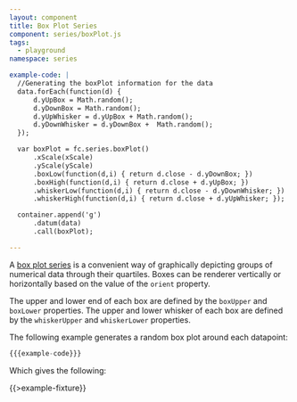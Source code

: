 ```yaml
---
layout: component
title: Box Plot Series
component: series/boxPlot.js
tags:
  - playground
namespace: series

example-code: |
  //Generating the boxPlot information for the data
  data.forEach(function(d) {
      d.yUpBox = Math.random();
      d.yDownBox = Math.random();
      d.yUpWhisker = d.yUpBox + Math.random();
      d.yDownWhisker = d.yDownBox +  Math.random();
  });

  var boxPlot = fc.series.boxPlot()
      .xScale(xScale)
      .yScale(yScale)
      .boxLow(function(d,i) { return d.close - d.yDownBox; })
      .boxHigh(function(d,i) { return d.close + d.yUpBox; })
      .whiskerLow(function(d,i) { return d.close - d.yDownWhisker; })
      .whiskerHigh(function(d,i) { return d.close + d.yUpWhisker; });

  container.append('g')
      .datum(data)
      .call(boxPlot);

---
```


A [box plot series](https://en.wikipedia.org/wiki/Box_plot) is a convenient way of graphically depicting groups of 
numerical data through their quartiles. Boxes can be renderer vertically or horizontally based on the value of the `orient` property.

The upper and lower end of each box are defined by the `boxUpper` and `boxLower` properties.
The upper and lower whisker of each box are defined by the `whiskerUpper` and `whiskerLower` properties.

The following example generates a random box plot around each datapoint:

```js
{{{example-code}}}
```

Which gives the following:

{{>example-fixture}}
